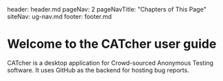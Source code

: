 <frontmatter>
  header: header.md
  pageNav: 2
  pageNavTitle: "Chapters of This Page"
  siteNav: ug-nav.md
  footer: footer.md
</frontmatter>

# Welcome to the CATcher user guide

CATcher is a desktop application for Crowd-sourced Anonymous Testing software. It uses GitHub as the backend for hosting bug reports.

